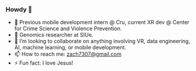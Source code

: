 ### Howdy 👋

- 🔭 Previous mobile development intern @ Cru, current XR dev @ Center for Crime Science and Violence Prevention.
- 🌱 Genomics researcher at SIUe.
- 👯 I’m looking to collaborate on anything involving VR, data engineering, AI, machine learning, or mobile development.
- 📫 How to reach me: zach7307@gmail.com
- ⚡ Fun fact: I love Jesus!

